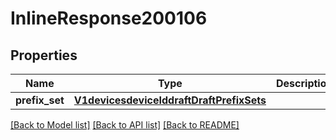 # InlineResponse200106

## Properties
Name | Type | Description | Notes
------------ | ------------- | ------------- | -------------
**prefix_set** | [**V1devicesdeviceIddraftDraftPrefixSets**](V1devicesdeviceIddraftDraftPrefixSets.md) |  | [optional] 

[[Back to Model list]](../README.md#documentation-for-models) [[Back to API list]](../README.md#documentation-for-api-endpoints) [[Back to README]](../README.md)

